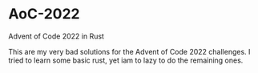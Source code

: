 # AoC-2022
Advent of Code 2022 in Rust 

This are my very bad solutions for the Advent of Code 2022 challenges. I tried to learn some basic rust, yet iam to lazy to do the remaining ones.
